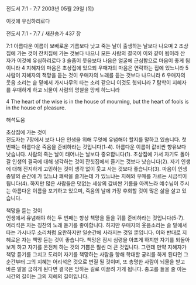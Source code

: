 전도서 7:1 - 7:7 
2003년 05월 29일 (목)

이것에 유심하리로다



전도서 7:1 - 7:7 / 새찬송가 437 장


7:1 아름다운 이름이 보배로운 기름보다 낫고 죽는 날이 출생하는 날보다 나으며 
2 초상집에 가는 것이 잔치집에 가는 것보다 나으니 모든 사람의 결국이 이와 같이 됨이라 산 자가 이것에 유심하리로다 
3 슬픔이 웃음보다 나음은 얼굴에 근심함으로 마음이 좋게 됨이니라 
4 지혜자의 마음은 초상집에 있으되 우매자의 마음은 연락하는 집에 있느니라 
5 사람이 지혜자의 책망을 듣는 것이 우매자의 노래를 듣는 것보다 나으니라 
6 우매자의 웃음 소리는 솥 밑에서 가시나무의 타는 소리 같으니 이것도 헛되니라 
7 탐학이 지혜자를 우매하게 하고 뇌물이 사람의 명철을 망케 하느니라

4 The heart of the wise is in the house of mourning, but the heart of fools is in the house of pleasure.

해석도움





초상집에 가는 것이  
전도자는 7장에서 보다 나은 인생을 위해 무엇에 유념해야 할지를 말하고 있습니다. 첫 번째는 아름다운 죽음을 준비하라는 것입니다(1-4). 아름다운 이름이 값비싼 향유보다 낫습니다. 사람의 죽는 날이 태어나는 날보다 중요합니다(1). 초상집에 가서 자기도 돌아갈 인생의 결국에 대해 생각하는 것이 잔칫집에서 즐기는 것보다 낫습니다(2). 자기 인생에 대해 진지하게 고민하는 것이 생각 없이 웃고 사는 것보다 좋습니다(3). 마음이 인생 종말의 순간에 가 있느냐 쾌락을 즐기는데 가 있느냐는 지혜와 우매를 가르는 시금석이 됩니다(4). 하지만 많은 사람들은 덧없는 세상의 값비싼 기름을 아끼느라 예수님이 주시는 아름다운 이름을 포기하고 있으며, 죽음의 날에 가장 후회할 것이 많은 삶을 살고 있습니다. 

책망을 듣는 것이  
인생에서 유념해야 하는 두 번째는 항상 책망을 들을 귀를 준비하라는 것입니다(5-7). 어리석은 자는 칭찬의 노래 듣기를 좋아합니다. 하지만 우매자의 웃음소리는 솔 밑에서 타는 가시나무 소리처럼 요란하지만 일순간에 사라지는 것일 뿐입니다. 이와 반대로 지혜로운 자는 책망 듣는 것이 좋습니다. 책망은 잠시 심령을 아프게 하지만 자기를 되돌아보게 하고 자기를 온전케 하는 것의 기쁨은 훨씬 더 큰 것입니다. 그런데 만약 지혜자가 책망 듣기를 그치고 도리어 자기를 책망하는 사람을 향해 학대할 궁리를 하게 된다면 그 순간부터 그의 지혜는 어리석은 것으로 변질 될 것이며, 또 총명한 사람이 뇌물을 받고 바른 말을 굽히게 된다면 결국은 망하는 길로 이끌려 가게 됩니다. 충고를 들을 줄 아는 시간의 길이는 그의 지혜의 길이입니다.